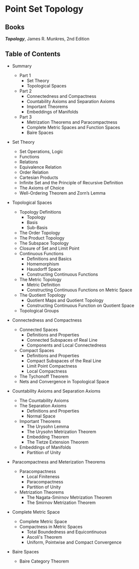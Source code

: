 # Point Set Topology

## Books

***Topology***, James R. Munkres, 2nd Edition

## Table of Contents
- Summary 
	- Part 1
		- Set Theory
		- Topological Spaces
	- Part 2
		- Connectedness and Compactness
		- Countability Axioms and Separation Axioms
		- Important Theorems
		- Embeddings of Manifolds
	- Part 3
		- Metrization Theorems and Paracompactness
		- Complete Metric Spaces and Function Spaces 
		- Baire Spaces	 

- Set Theory
	- Set Operations, Logic
	- Functions
	- Relations
	- Equivalence Relation
	- Order Relation
	- Cartesian Products
	- Infinite Set and the Principle of Recursive Definition
	- The Axioms of Choice
	- Well-Ordering Theorem and Zorn’s Lemma

- Topological Spaces
	- Topology Definitions
		- Topology
		- Basis
		- Sub-Basis
	- The Order Topology
	- The Product Topology
	- The Subspace Topology
	- Closure of Set and Limit Point
	- Continuous Functions
		- Definitions and Basics
		- Homemorphism
		- Hausdorff Space
		- Constructing Continuous Functions 
	- The Metric Topology
		- Metric Definition
		- Constructing Continuous Functions on Metric Space 
	- The Quotient Topology
		- Quotient Maps and Quotient Topology
		- Constructing Continuous Function on Quotient Space 
	- Topological Groups 

- Connectedness and Compactness
	- Connected Spaces
		- Definitions and Properties
		- Connected Subspaces of Real Line
		- Components and Local Connectedness 
	- Compact Spaces 
		- Definitions and Properties
		- Compact Subspaces of the Real Line
		- Limit Point Compactness
		- Local Compactness 
	- The Tychonoff Theorem
	- Nets and Convergence in Topological Space 

- Countability Axioms and Separation Axioms
	- The Countability Axioms
	- The Separation Axioms
		- Definitions and Properties
		- Normal Space
	- Important Theorems
		- The Urysohn Lemma
		- The Urysohn Metrization Theorem
		- Embedding Theorem
		- The Tietze Extension Theorem  
	- Embeddings of Manifolds
		- Partition of Unity 

- Paracompactness and Meterization Theorems
	- Paracompactness
		- Local Finiteness
		- Paracompactness
		- Partition of Unity 
	- Metrization Theorems
		- The Nagata-Smirnov Metrization Theorem
		- The Smirnov Metrization Theorem 

- Complete Metric Space
	- Complete Metric Space
	- Compactness in Metric Spaces
		- Total Boundedness and Equicontinuous
		- Ascoli's Theorem
		- Uniform, Pointwise and Compact Convergence
- Baire Spaces
	- Baire Category Theorem 
